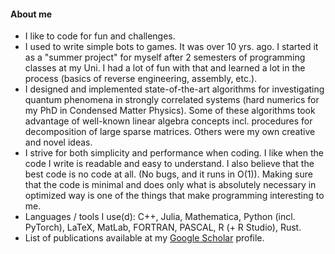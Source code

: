 #### About me
- I like to code for fun and challenges.
- I used to write simple bots to games. It was over 10 yrs. ago. I started it as a "summer project" for myself after 2 semesters of programming classes at my Uni. I had a lot of fun with that and learned a lot in the process (basics of reverse engineering, assembly, etc.).
- I designed and implemented state-of-the-art algorithms for investigating quantum phenomena in strongly correlated systems (hard numerics for my PhD in Condensed Matter Physics). Some of these algorithms took advantage of well-known linear algebra concepts incl. procedures for decomposition of large sparse matrices. Others were my own creative and novel ideas.
- I strive for both simplicity and performance when coding. I like when the code I write is readable and easy to understand. I also believe that the best code is no code at all. (No bugs, and it runs in O(1)). Making sure that the code is minimal and does only what is absolutely necessary in optimized way is one of the things that make programming interesting to me.
- Languages / tools I use(d): C++, Julia, Mathematica, Python (incl. PyTorch), LaTeX, MatLab, FORTRAN, PASCAL, R (+ R Studio), Rust.
- List of publications available at my [Google Scholar](https://scholar.google.com/citations?user=cjwK5yoAAAAJ&hl=pl&oi=ao) profile.
<!---
Lilineko/Lilineko is a ✨ special ✨ repository because its `README.md` (this file) appears on your GitHub profile.
You can click the Preview link to take a look at your changes.
--->
